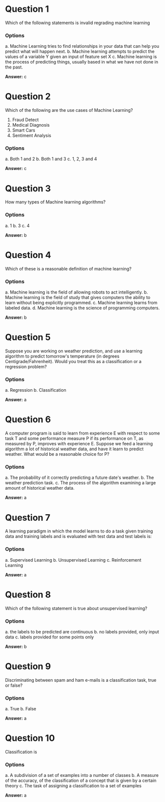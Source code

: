 # Question 1

Which of the following statements is invalid regrading machine learning

### Options


a. Machine Learning tries to find relationships in your data that  can help you predict what will happen next.
b. Machine learning attempts to predict the values of a variable Y given an input of feature set X
c. Machine learning is the process of predicting things, usually based in what we have not done in the past.

**Answer:** c

# Question 2

Which of the following are the use cases of Machine Learning?

1. Fraud Detect
2. Medical Diagnosis 
3. Smart Cars 
4. Sentiment Analysis

### Options

a. Both 1 and 2
b. Both 1 and 3
c. 1, 2, 3 and 4

**Answer:** c

# Question 3

How many types of Machine learning algorithms?

### Options

a. 1
b. 3
c. 4

**Answer:** b

# Question 4

Which of these is a reasonable definition of machine learning?

### Options

a. Machine learning is the field of allowing robots to act intelligently.
b. Machine learning is the field of study that gives computers the ability to learn without being explicitly programmed.
c. Machine learning learns from labeled data.
d. Machine learning is the science of programming computers.

**Answer:** b

# Question 5

Suppose you are working on weather prediction, and use a learning algorithm to predict tomorrow's temperature (in
 degrees Centigrade/Fahrenheit). Would you treat this as a classification or a regression problem?

### Options

a. Regression
b. Classification

**Answer:** a

# Question 6

A computer program is said to learn from experience E with respect to some task T and some performance measure P if its performance on T, as measured by P, improves with experience E. Suppose we feed a learning algorithm a lot of historical weather data, and have it learn to predict weather. What would be a
reasonable choice for P?

### Options

a. The probability of it correctly predicting a future date's weather.
b. The weather prediction task.
c. The process of the algorithm examining a large amount of historical weather data.

**Answer:** a

# Question 7

A learning paradigm in which the model learns to do a task given training data and training labels and is evaluated with test data and test labels is:

### Options

a. Supervised Learning 
b. Unsupervised Learning
c. Reinforcement Learning

**Answer:** a

# Question 8

Which of the following statement is true about unsupervised learning?

### Options

a. the labels to be predicted are continuous
b. no labels provided, only input data
c. labels provided for some points only

**Answer:** b

# Question 9

Discriminating between spam and ham e-mails is a classification task, true or false?

### Options

a. True
b. False

**Answer:** a

# Question 10

Classification is

### Options


a. A subdivision of a set of examples into a number of classes
b. A measure of the accuracy, of the classification of a concept that is given by a certain theory
c. The task of assigning a classification to a set of examples

**Answer:** a



